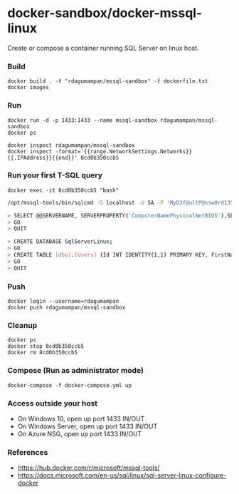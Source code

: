 # docker-sandbox/docker-mssql-linux
Create or compose a container running SQL Server on linux host.

### Build
```console
docker build . -t "rdagumampan/mssql-sandbox" -f dockerfile.txt
docker images
```

### Run
```console
docker run -d -p 1433:1433 --name mssql-sandbox rdagumampan/mssql-sandbox
docker ps

docker inspect rdagumampan/mssql-sandbox
docker inspect -format='{{range.NetworkSettings.Networks}}{{.IPAddress}}{{end}}' 8cd0b350ccb5
```

### Run your first T-SQL query
```console
docker exec -it 8cd0b350ccb5 "bash"
```

```bash
/opt/mssql-tools/bin/sqlcmd -S localhost -U SA -P 'MyD3f@ultP@ssw0rd1357!'
```

```bash
> SELECT @@SERVERNAME, SERVERPROPERTY('ComputerNamePhysicalNetBIOS'),SERVERPROPERTY('MachineName'),SERVERPROPERTY('ServerName');
> GO
> QUIT
```

```bash
> CREATE DATABASE SqlServerLinux;
> GO
> CREATE TABLE [dbo].[Users] (Id INT IDENTITY(1,1) PRIMARY KEY, FirstName NVARCHAR(32), LastName NVARCHAR(255), Age INT);
> GO
> QUIT
```

### Push
```console
docker login --username=rdagumampan
docker push rdagumampan/mssql-sandbox
```

### Cleanup
```console
docker ps
docker stop 8cd0b350ccb5
docker rm 8cd0b350ccb5
```

### Compose (Run as administrator mode)
```console
docker-compose -f docker-compose.yml up
```

### Access outside your host

- On Windows 10, open up port 1433 IN/OUT
- On Windows Server, open up port 1433 IN/OUT
- On Azure NSG, open up port 1433 IN/OUT

### References

- https://hub.docker.com/r/microsoft/mssql-tools/
- https://docs.microsoft.com/en-us/sql/linux/sql-server-linux-configure-docker
